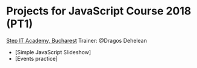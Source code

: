 
# Projects for JavaScript Course 2018 (PT1)


[Step IT Academy, Bucharest](https://itstep.ro/)
Trainer: @Dragos Dehelean
* [Simple JavaScript Slideshow]
* [Events practice]
